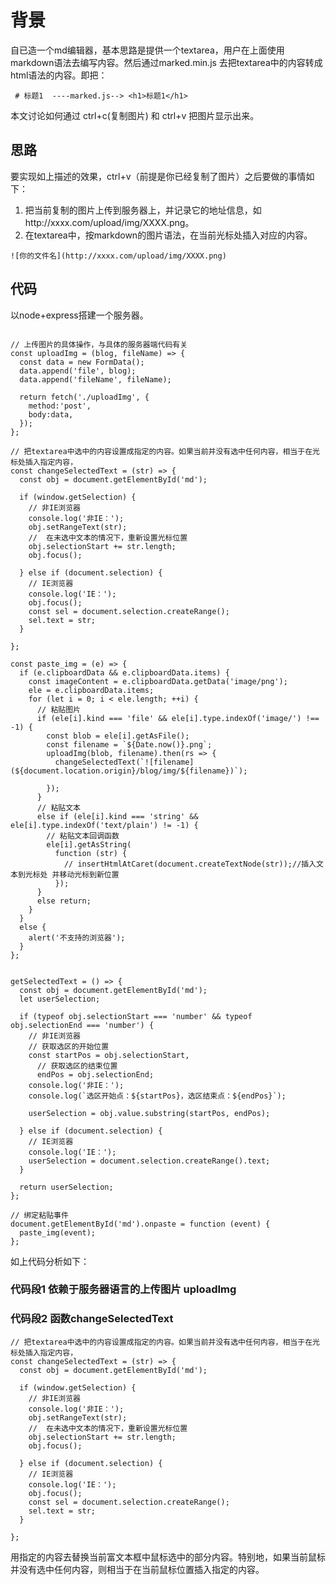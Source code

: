 # 背景

自已造一个md编辑器，基本思路是提供一个textarea，用户在上面使用markdown语法去编写内容。然后通过marked.min.js 去把textarea中的内容转成html语法的内容。即把：
```
 # 标题1  ----marked.js--> <h1>标题1</h1>
```
本文讨论如何通过 ctrl+c(复制图片)  和 ctrl+v 把图片显示出来。

## 思路
要实现如上描述的效果，ctrl+v（前提是你已经复制了图片）之后要做的事情如下：
1. 把当前复制的图片上传到服务器上，并记录它的地址信息，如http://xxxx.com/upload/img/XXXX.png。
2. 在textarea中，按markdown的图片语法，在当前光标处插入对应的内容。
```
![你的文件名](http://xxxx.com/upload/img/XXXX.png) 
```

## 代码
以node+express搭建一个服务器。

```

// 上传图片的具体操作，与具体的服务器端代码有关
const uploadImg = (blog, fileName) => {
  const data = new FormData();
  data.append('file', blog);
  data.append('fileName', fileName);

  return fetch('./uploadImg', {
    method:'post',
    body:data,
  });
};

// 把textarea中选中的内容设置成指定的内容。如果当前并没有选中任何内容，相当于在光标处插入指定内容，
const changeSelectedText = (str) => {
  const obj = document.getElementById('md');

  if (window.getSelection) {
    // 非IE浏览器
    console.log('非IE：');
    obj.setRangeText(str);
    //  在未选中文本的情况下，重新设置光标位置
    obj.selectionStart += str.length;
    obj.focus();

  } else if (document.selection) {
    // IE浏览器
    console.log('IE：');
    obj.focus();
    const sel = document.selection.createRange();
    sel.text = str;
  }

};

const paste_img = (e) => {
  if (e.clipboardData && e.clipboardData.items) {
    const imageContent = e.clipboardData.getData('image/png');
    ele = e.clipboardData.items;
    for (let i = 0; i < ele.length; ++i) {
      // 粘贴图片
      if (ele[i].kind === 'file' && ele[i].type.indexOf('image/') !== -1) {
        const blob = ele[i].getAsFile();
        const filename = `${Date.now()}.png`;
        uploadImg(blob, filename).then(rs => {
          changeSelectedText(`![filename](${document.location.origin}/blog/img/${filename})`);

        });
      }
      // 粘贴文本
      else if (ele[i].kind === 'string' && ele[i].type.indexOf('text/plain') != -1) {
        // 粘贴文本回调函数
        ele[i].getAsString(
          function (str) {
            // insertHtmlAtCaret(document.createTextNode(str));//插入文本到光标处 并移动光标到新位置
          });
      }
      else return;
    }
  }
  else {
    alert('不支持的浏览器');
  }
};


getSelectedText = () => {
  const obj = document.getElementById('md');
  let userSelection;

  if (typeof obj.selectionStart === 'number' && typeof obj.selectionEnd === 'number') {
    // 非IE浏览器
    // 获取选区的开始位置
    const startPos = obj.selectionStart,
      // 获取选区的结束位置
      endPos = obj.selectionEnd;
    console.log('非IE：');
    console.log(`选区开始点：${startPos}，选区结束点：${endPos}`);

    userSelection = obj.value.substring(startPos, endPos);

  } else if (document.selection) {
    // IE浏览器
    console.log('IE：');
    userSelection = document.selection.createRange().text;
  }

  return userSelection;
};

// 绑定粘贴事件
document.getElementById('md').onpaste = function (event) {
  paste_img(event);
};

```

如上代码分析如下：
### 代码段1  依赖于服务器语言的上传图片 uploadImg

### 代码段2  函数changeSelectedText
```
// 把textarea中选中的内容设置成指定的内容。如果当前并没有选中任何内容，相当于在光标处插入指定内容，
const changeSelectedText = (str) => {
  const obj = document.getElementById('md');

  if (window.getSelection) {
    // 非IE浏览器
    console.log('非IE：');
    obj.setRangeText(str);
    //  在未选中文本的情况下，重新设置光标位置
    obj.selectionStart += str.length;
    obj.focus();

  } else if (document.selection) {
    // IE浏览器
    console.log('IE：');
    obj.focus();
    const sel = document.selection.createRange();
    sel.text = str;
  }

};
```
用指定的内容去替换当前富文本框中鼠标选中的部分内容。特别地，如果当前鼠标并没有选中任何内容，则相当于在当前鼠标位置插入指定的内容。




          
            
            